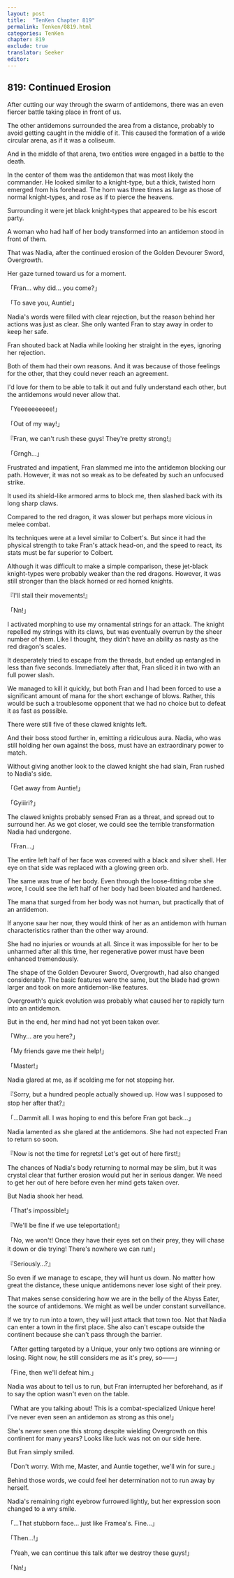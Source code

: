 ```yaml
---
layout: post
title:  "TenKen Chapter 819"
permalink: Tenken/0819.html
categories: TenKen
chapter: 819
exclude: true
translator: Seeker
editor: 
---
```

<h2>819: Continued Erosion</h2>

After cutting our way through the swarm of antidemons, there was an even fiercer battle taking place in front of us.

The other antidemons surrounded the area from a distance, probably to avoid getting caught in the middle of it. This caused the formation of a wide circular arena, as if it was a coliseum.

And in the middle of that arena, two entities were engaged in a battle to the death.

In the center of them was the antidemon that was most likely the commander. He looked similar to a knight-type, but a thick, twisted horn emerged from his forehead. The horn was three times as large as those of normal knight-types, and rose as if to pierce the heavens.

Surrounding it were jet black knight-types that appeared to be his escort party.

A woman who had half of her body transformed into an antidemon stood in front of them.

That was Nadia, after the continued erosion of the Golden Devourer Sword, Overgrowth.

Her gaze turned toward us for a moment.

「Fran... why did... you come?」

「To save you, Auntie!」

Nadia's words were filled with clear rejection, but the reason behind her actions was just as clear. She only wanted Fran to stay away in order to keep her safe.

Fran shouted back at Nadia while looking her straight in the eyes, ignoring her rejection.

Both of them had their own reasons. And it was because of those feelings for the other, that they could never reach an agreement.

I'd love for them to be able to talk it out and fully understand each other, but the antidemons would never allow that.

「Yeeeeeeeeee!」

「Out of my way!」

『Fran, we can't rush these guys! They're pretty strong!』

「Grngh...」

Frustrated and impatient, Fran slammed me into the antidemon blocking our path. However, it was not so weak as to be defeated by such an unfocused strike.

It used its shield-like armored arms to block me, then slashed back with its long sharp claws.

Compared to the red dragon, it was slower but perhaps more vicious in melee combat.

Its techniques were at a level similar to Colbert's. But since it had the physical strength to take Fran's attack head-on, and the speed to react, its stats must be far superior to Colbert.

Although it was difficult to make a simple comparison, these jet-black knight-types were probably weaker than the red dragons. However, it was still stronger than the black horned or red horned knights.

『I'll stall their movements!』

「Nn!」

I activated morphing to use my ornamental strings for an attack. The knight repelled my strings with its claws, but was eventually overrun by the sheer number of them. Like I thought, they didn't have an ability as nasty as the red dragon's scales.

It desperately tried to escape from the threads, but ended up entangled in less than five seconds. Immediately after that, Fran sliced it in two with an full power slash.

We managed to kill it quickly, but both Fran and I had been forced to use a significant amount of mana for the short exchange of blows. Rather, this would be such a troublesome opponent that we had no choice but to defeat it as fast as possible.

There were still five of these clawed knights left.

And their boss stood further in, emitting a ridiculous aura. Nadia, who was still holding her own against the boss, must have an extraordinary power to match.

Without giving another look to the clawed knight she had slain, Fran rushed to Nadia's side.

「Get away from Auntie!」

「Gyiiiri?」

The clawed knights probably sensed Fran as a threat, and spread out to surround her. As we got closer, we could see the terrible transformation Nadia had undergone.

「Fran...」

The entire left half of her face was covered with a black and silver shell. Her eye on that side was replaced with a glowing green orb.

The same was true of her body. Even through the loose-fitting robe she wore, I could see the left half of her body had been bloated and hardened.

The mana that surged from her body was not human, but practically that of an antidemon.

If anyone saw her now, they would think of her as an antidemon with human characteristics rather than the other way around.

She had no injuries or wounds at all. Since it was impossible for her to be unharmed after all this time, her regenerative power must have been enhanced tremendously.

The shape of the Golden Devourer Sword, Overgrowth, had also changed considerably. The basic features were the same, but the blade had grown larger and took on more antidemon-like features.

Overgrowth's quick evolution was probably what caused her to rapidly turn into an antidemon.

But in the end, her mind had not yet been taken over.

「Why... are you here?」

「My friends gave me their help!」

「Master!」

Nadia glared at me, as if scolding me for not stopping her.

『Sorry, but a hundred people actually showed up. How was I supposed to stop her after that?』

「...Dammit all. I was hoping to end this before Fran got back...」

Nadia lamented as she glared at the antidemons. She had not expected Fran to return so soon.

『Now is not the time for regrets! Let's get out of here first!』

The chances of Nadia's body returning to normal may be slim, but it was crystal clear that further erosion would put her in serious danger. We need to get her out of here before even her mind gets taken over.

But Nadia shook her head.

「That's impossible!」

『We'll be fine if we use teleportation!』

「No, we won't! Once they have their eyes set on their prey, they will chase it down or die trying! There's nowhere we can run!」

『Seriously...?』

So even if we manage to escape, they will hunt us down. No matter how great the distance, these unique antidemons never lose sight of their prey.

That makes sense considering how we are in the belly of the Abyss Eater, the source of antidemons. We might as well be under constant surveillance.

If we try to run into a town, they will just attack that town too. Not that Nadia can enter a town in the first place. She also can't escape outside the continent because she can't pass through the barrier.

「After getting targeted by a Unique, your only two options are winning or losing. Right now, he still considers me as it's prey, so――」

「Fine, then we'll defeat him.」

Nadia was about to tell us to run, but Fran interrupted her beforehand, as if to say the option wasn't even on the table.

「What are you talking about! This is a combat-specialized Unique here! I've never even seen an antidemon as strong as this one!」

She's never seen one this strong despite wielding Overgrowth on this continent for many years? Looks like luck was not on our side here.

But Fran simply smiled.

「Don't worry. With me, Master, and Auntie together, we'll win for sure.」

Behind those words, we could feel her determination not to run away by herself.

Nadia's remaining right eyebrow furrowed lightly, but her expression soon changed to a wry smile.

「...That stubborn face... just like Framea's. Fine...」

「Then...!」

「Yeah, we can continue this talk after we destroy these guys!」

「Nn!」




